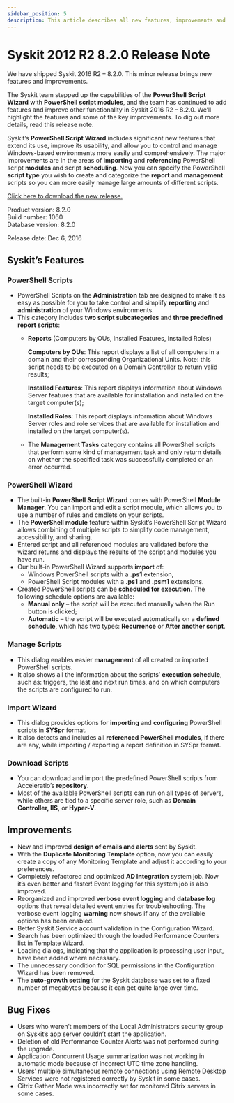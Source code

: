 ```yaml
---
sidebar_position: 5
description: This article describes all new features, improvements and bug fixes delivered in Syskit 2016 R2 – 8.2.0.
---
```


# Syskit 2012 R2 8.2.0 Release Note

We have shipped Syskit 2016 R2 – 8.2.0. This minor release brings new features and improvements.

The Syskit team stepped up the capabilities of the **PowerShell Script Wizard** with **PowerShell script modules**, and the team has continued to add features and improve other functionality in Syskit 2016 R2 – 8.2.0. We’ll highlight the features and some of the key improvements. To dig out more details, read this release note.

Syskit’s **PowerShell Script Wizard** includes significant new features that extend its use, improve its usability, and allow you to control and manage Windows-based environments more easily and comprehensively. The major improvements are in the areas of **importing** and **referencing** PowerShell script **modules** and script **scheduling**. Now you can specify the PowerShell **script type** you wish to create and categorize the **report** and **management** scripts so you can more easily manage large amounts of different scripts.

[Click here to download the new release.](https://www.syskit.com/products/monitor/download)

Product version: 8.2.0  
Build number: 1060  
Database version: 8.2.0

Release date: Dec 6, 2016

## Syskit’s Features

### PowerShell Scripts

* PowerShell Scripts on the **Administration** tab are designed to make it as easy as possible for you to take control and simplify **reporting** and **administration** of your Windows environments.
* This category includes **two script subcategories** and **three predefined report scripts**:
  * **Reports** \(Computers by OUs, Installed Features, Installed Roles\)  

    **Computers by OUs**: This report displays a list of all computers in a domain and their corresponding Organizational Units. Note: this script needs to be executed on a Domain Controller to return valid results;  

    **Installed Features**: This report displays information about Windows Server features that are available for installation and installed on the target computer\(s\);   

    **Installed Roles**: This report displays information about Windows Server roles and role services that are available for installation and installed on the target computer\(s\).

  * The **Management Tasks** category contains all PowerShell scripts that perform some kind of management task and only return details on whether the specified task was successfully completed or an error occurred.

### PowerShell Wizard

* The built-in **PowerShell Script Wizard** comes with PowerShell **Module Manager**. You can import and edit a script module, which allows you to use a number of rules and cmdlets on your scripts.
* The **PowerShell module** feature within Syskit’s PowerShell Script Wizard allows combining of multiple scripts to simplify code management, accessibility, and sharing.
* Entered script and all referenced modules are validated before the wizard returns and displays the results of the script and modules you have run.
* Our built-in PowerShell Wizard supports **import** of:
  * Windows PowerShell scripts with a **.ps1** extension,
  * PowerShell Script modules with a **.ps1** and **.psm1** extensions.
* Created PowerShell scripts can be **scheduled for execution**. The following schedule options are available:
  * **Manual only** – the script will be executed manually when the Run button is clicked;
  * **Automatic** – the script will be executed automatically on a **defined schedule**, which has two types: **Recurrence** or **After another script**.

### Manage Scripts

* This dialog enables easier **management** of all created or imported PowerShell scripts.
* It also shows all the information about the scripts’ **execution schedule**, such as: triggers, the last and next run times, and on which computers the scripts are configured to run.

### Import Wizard

* This dialog provides options for **importing** and **configuring** PowerShell scripts in **SYSpr** format.
* It also detects and includes all **referenced PowerShell modules**, if there are any, while importing / exporting a report definition in SYSpr format.

### Download Scripts

* You can download and import the predefined PowerShell scripts from Acceleratio’s **repository**.
* Most of the available PowerShell scripts can run on all types of servers, while others are tied to a specific server role, such as **Domain Controller, IIS,** or **Hyper-V**.

## Improvements

* New and improved **design of emails and alerts** sent by Syskit.
* With the **Duplicate Monitoring Template** option, now you can easily create a copy of any Monitoring Template and adjust it according to your preferences.
* Completely refactored and optimized **AD Integration** system job. Now it’s even better and faster! Event logging for this system job is also improved.
* Reorganized and improved **verbose event logging** and **database log** options that reveal detailed event entries for troubleshooting. The verbose event logging **warning** now shows if any of the available options has been enabled.
* Better Syskit Service account validation in the Configuration Wizard.
* Search has been optimized through the loaded Performance Counters list in Template Wizard.
* Loading dialogs, indicating that the application is processing user input, have been added where necessary.
* The unnecessary condition for SQL permissions in the Configuration Wizard has been removed.
* The **auto-growth setting** for the Syskit database was set to a fixed number of megabytes because it can get quite large over time.

## Bug Fixes

* Users who weren’t members of the Local Administrators security group on Syskit’s app server couldn’t start the application.
* Deletion of old Performance Counter Alerts was not performed during the upgrade.
* Application Concurrent Usage summarization was not working in automatic mode because of incorrect UTC time zone handling.
* Users’ multiple simultaneous remote connections using Remote Desktop Services were not registered correctly by Syskit in some cases.
* Citrix Gather Mode was incorrectly set for monitored Citrix servers in some cases.

